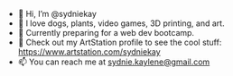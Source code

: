 - 👋 Hi, I’m @sydniekay
- 👀 I love dogs, plants, video games, 3D printing, and art.
- 🌱 Currently preparing for a web dev bootcamp.
- 🎨 Check out my ArtStation profile to see the cool stuff: https://www.artstation.com/sydniekay
- 📫 You can reach me at sydnie.kaylene@gmail.com

<!---
sydniekay/sydniekay is a ✨ special ✨ repository because its `README.md` (this file) appears on your GitHub profile.
You can click the Preview link to take a look at your changes.
--->

